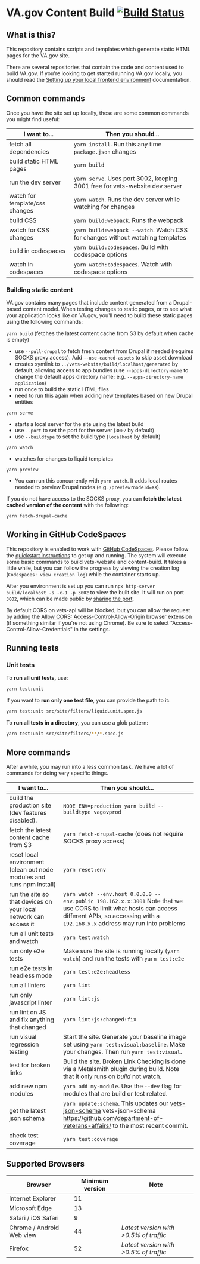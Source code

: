 # VA.gov Content Build [![Build Status](https://dev.vets.gov/jenkins/buildStatus/icon?job=testing/content-build/master)](http://jenkins.vetsgov-internal/job/testing/job/content-build/job/master/)

## What is this?

This repository contains scripts and templates which generate static HTML pages for the VA.gov site.

There are several repositories that contain the code and content used to build VA.gov. If you're looking to get started running VA.gov locally, you should read the [Setting up your local frontend environment](https://depo-platform-documentation.scrollhelp.site/developer-docs/Setting-up-your-local-frontend-environment.1844215878.html) documentation.

## Common commands

Once you have the site set up locally, these are some common commands you might find useful:

| I want to...                        | Then you should...                                                             |
| ----------------------------------- | ------------------------------------------------------------------------------ |
| fetch all dependencies              | `yarn install`. Run this any time `package.json` changes                       |
| build static HTML pages             | `yarn build`                                                                   |
| run the dev server                  | `yarn serve`. Uses port 3002, keeping 3001 free for vets-website dev server    |
| watch for template/css changes      | `yarn watch`. Runs the dev server while watching for changes                   |
| build CSS                           | `yarn build:webpack`. Runs the webpack                                         |
| watch for CSS changes               | `yarn build:webpack --watch`. Watch CSS for changes without watching templates |
| build in codespaces                 | `yarn build:codespaces`. Build with codespace options                          |
| watch in codespaces                 | `yarn watch:codespaces`. Watch with codespace options                          |

### Building static content

VA.gov contains many pages that include content generated from a Drupal-based content model.
When testing changes to static pages, or to see what your application looks like
on VA.gov, you'll need to build these static pages using the following commands:

`yarn build` (fetches the latest content cache from S3 by default when cache is empty)

- use `--pull-drupal` to fetch fresh content from Drupal if needed (requires SOCKS proxy access). Add `--use-cached-assets` to skip asset download
- creates symlink to `../vets-website/build/localhost/generated` by default, allowing access to app bundles (use `--apps-directory-name` to change the default apps directory name; e.g. `--apps-directory-name application`)
- run once to build the static HTML files
- need to run this again when adding new templates based on new Drupal entities

`yarn serve`

- starts a local server for the site using the latest build
- use `--port` to set the port for the server (`3002` by default)
- use `--buildtype` to set the build type (`localhost` by default)

`yarn watch`

- watches for changes to liquid templates

`yarn preview`

- You can run this concurrently with `yarn watch`. It adds local routes needed to preview Drupal nodes
  (e.g. `/preview?nodeId=XX`).

If you do not have access to the SOCKS proxy, you can **fetch the latest cached version
of the content** with the following:

```sh
yarn fetch-drupal-cache
```

## Working in GitHub CodeSpaces

This repository is enabled to work with [GitHub CodeSpaces](https://github.com/features/codespaces). Please follow
the [quickstart instructions](https://docs.github.com/en/codespaces/getting-started/quickstart) to get up and running.
The system will execute some basic commands to build vets-website and content-build. It takes a little while,
but you can follow the progress by viewing the creation log (`Codespaces: view creation log`) while the container
starts up.

After you environment is set up you can run `npx http-server build/localhost -s -c-1 -p 3002` to view the built site.
It will run on port `3002`, which can be made public by [sharing the port](https://docs.github.com/en/codespaces/developing-in-codespaces/forwarding-ports-in-your-codespace#sharing-a-port).

By default CORS on vets-api will be blocked, but you can allow the request by adding the [Allow CORS: Access-Control-Allow-Origin](https://chrome.google.com/webstore/detail/allow-cors-access-control/lhobafahddgcelffkeicbaginigeejlf?hl=en) browser extension (if something similar if you're not using Chrome). Be sure to select "Access-Control-Allow-Credentials" in the settings.

## Running tests

### Unit tests

To **run all unit tests,** use:

```sh
yarn test:unit
```

If you want to **run only one test file**, you can provide the path to it:

```sh
yarn test:unit src/site/filters/liquid.unit.spec.js
```

To **run all tests in a directory**, you can use a glob pattern:

```sh
yarn test:unit src/site/filters/**/*.spec.js
```

## More commands

After a while, you may run into a less common task. We have a lot of commands
for doing very specific things.

| I want to...                                                                                                | Then you should...                                                                                                                                                                                                           |
| ----------------------------------------------------------------------------------------------------------- | ---------------------------------------------------------------------------------------------------------------------------------------------------------------------------------------------------------------------------- |
| build the production site (dev features disabled).                                                          | `NODE_ENV=production yarn build --buildtype vagovprod`                                                                                                                                                                       |
| fetch the latest content cache from S3                                                                      | `yarn fetch-drupal-cache` (does not require SOCKS proxy access)                                                                                                                                                              |
| reset local environment (clean out node modules and runs npm install)                                       | `yarn reset:env`                                                                                                                                                                                                             |
| run the site so that devices on your local network can access it                                            | `yarn watch --env.host 0.0.0.0 --env.public 198.162.x.x:3001` Note that we use CORS to limit what hosts can access different APIs, so accessing with a `192.168.x.x` address may run into problems                           |
| run all unit tests and watch                                                                                | `yarn test:watch`                                                                                                                                                                                                            |
| run only e2e tests                                                                                          | Make sure the site is running locally (`yarn watch`) and run the tests with `yarn test:e2e`                                                                                                                                  |
| run e2e tests in headless mode                                                                              | `yarn test:e2e:headless`                                                                                                                                                                                                     |
| run all linters                                                                                             | `yarn lint`                                                                                                                                                                                                                  |
| run only javascript linter                                                                                  | `yarn lint:js`                                                                                                                                                                                                               |
| run lint on JS and fix anything that changed                                                                | `yarn lint:js:changed:fix`                                                                                                                                                                                                   |
| run visual regression testing                                                                               | Start the site. Generate your baseline image set using `yarn test:visual:baseline`. Make your changes. Then run `yarn test:visual`.                                                                                          |
| test for broken links                                                                                       | Build the site. Broken Link Checking is done via a Metalsmith plugin during build. Note that it only runs on _build_ not watch.                                                                                              |
| add new npm modules                                                                                         | `yarn add my-module`. Use the `--dev` flag for modules that are build or test related.                                                                                                                                       |
| get the latest json schema                                                                                  | `yarn update:schema`. This updates our [vets-json-schema](https://github.com/department-of-veterans-affairs/vets-json-schema) vets-json-schema https://github.com/department-of-veterans-affairs/ to the most recent commit. |
| check test coverage                                                                                         | `yarn test:coverage`                                                                                                                                                                                                         |

## Supported Browsers

| Browser                   | Minimum version | Note                                   |
| ------------------------- | --------------- | -------------------------------------- |
| Internet Explorer         | 11              |                                        |
| Microsoft Edge            | 13              |                                        |
| Safari / iOS Safari       | 9               |                                        |
| Chrome / Android Web view | 44              | _Latest version with >0.5% of traffic_ |
| Firefox                   | 52              | _Latest version with >0.5% of traffic_ |
